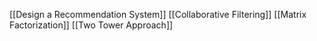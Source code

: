 [[Design a Recommendation System]]
[[Collaborative Filtering]]
[[Matrix Factorization]]
[[Two Tower Approach]]
